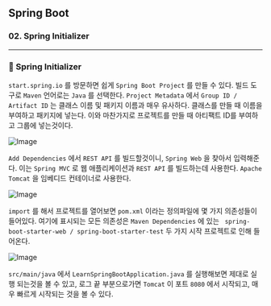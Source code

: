 ## Spring Boot

### 02. Spring Initializer

---

### 📌 Spring Initializer

`start.spring.io` 를 방문하면 쉽게 `Spring Boot Project` 를 만들 수 있다. 빌드 도구로 `Maven` 언어로는 `Java` 를 선택한다.
`Project Metadata` 에서 `Group ID / Artifact ID` 는 클래스 이름 및 패키지 이름과 매우 유사하다. 클래스를 만들 때 이름을 부여하고 패키지에 넣는다.
이와 마찬가지로 프로젝트를 만들 때 아티팩트 ID를 부여하고 그룹에 넣는것이다.

![Image](https://github.com/user-attachments/assets/60806b59-99ab-453e-a226-10d844d2d07d)

`Add Dependencies` 에서 `REST API` 를 빌드할것이니, `Spring Web` 을 찾아서 입력해준다. 이는 `Spring MVC` 로 웹 애플리케이션과 `REST API` 를 빌드하는데 사용한다. `Apache Tomcat` 을 임베디드 컨테이너로 사용한다.

![Image](https://github.com/user-attachments/assets/fe990942-88fb-4e7a-8950-2088edd2ccdf)

`import` 를 해서 프로젝트를 열어보면 `pom.xml` 이라는 정의파일에 몇 가지 의존성들이 들어있다. 여기에 표시되는 모든 의존성은 `Maven Dependencies` 에 있는 ` spring-boot-starter-web / spring-boot-starter-test` 두 가지 시작 프로젝트로 인해 들어온다.

![Image](https://github.com/user-attachments/assets/4c7605a9-e25c-40be-bac0-e00051164f81)

`src/main/java` 에서 `LearnSpringBootApplication.java` 를 실행해보면 제대로 실행 되는것을 볼 수 있고, 로그 끝 부분으로가면 `Tomcat` 이 포트 `8080` 에서 시작되고, 매우 빠르게 시작되는 것을 볼 수 있다.
